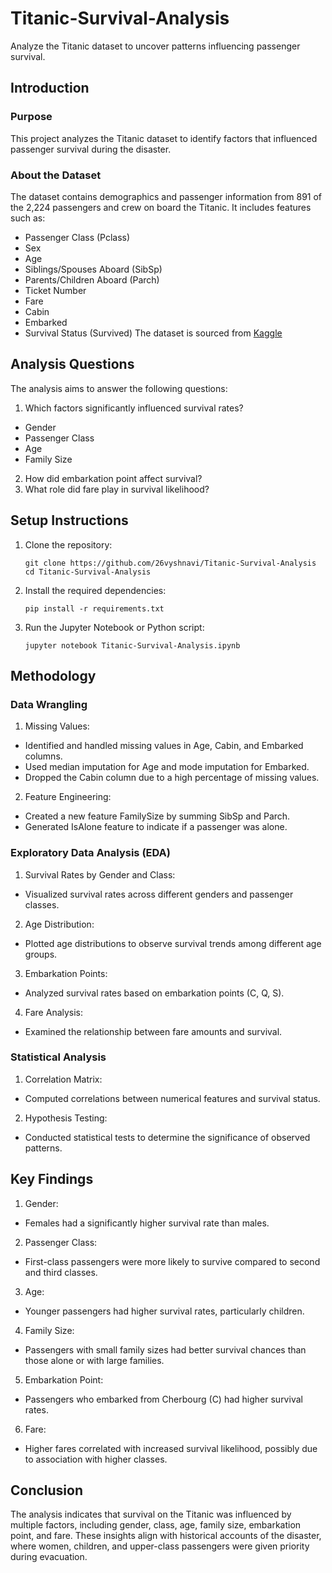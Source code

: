 # Titanic-Survival-Analysis
Analyze the Titanic dataset to uncover patterns influencing passenger survival. 

## Introduction
### Purpose
This project analyzes the Titanic dataset to identify factors that influenced passenger survival during the disaster.

### About the Dataset
The dataset contains demographics and passenger information from 891 of the 2,224 passengers and crew on board the Titanic. It includes features such as:

+ Passenger Class (Pclass)
+ Sex
+ Age
+ Siblings/Spouses Aboard (SibSp)
+ Parents/Children Aboard (Parch)
+ Ticket Number
+ Fare
+ Cabin
+ Embarked
+ Survival Status (Survived)
The dataset is sourced from [Kaggle](https://www.kaggle.com/datasets/yasserh/titanic-dataset)

## Analysis Questions
The analysis aims to answer the following questions:

1. Which factors significantly influenced survival rates?
+ Gender
+ Passenger Class
+ Age
+ Family Size
2. How did embarkation point affect survival?
3. What role did fare play in survival likelihood?

## Setup Instructions
1. Clone the repository:
   ```
   git clone https://github.com/26vyshnavi/Titanic-Survival-Analysis
   cd Titanic-Survival-Analysis
   ```
2. Install the required dependencies:
   ```
   pip install -r requirements.txt
   ```
3. Run the Jupyter Notebook or Python script:
   ```
   jupyter notebook Titanic-Survival-Analysis.ipynb
   ```

## Methodology
### Data Wrangling
1. Missing Values:
- Identified and handled missing values in Age, Cabin, and Embarked columns.
- Used median imputation for Age and mode imputation for Embarked.
- Dropped the Cabin column due to a high percentage of missing values.

2. Feature Engineering:
- Created a new feature FamilySize by summing SibSp and Parch.
- Generated IsAlone feature to indicate if a passenger was alone.
  
### Exploratory Data Analysis (EDA)
1. Survival Rates by Gender and Class:
- Visualized survival rates across different genders and passenger classes.

2. Age Distribution:
- Plotted age distributions to observe survival trends among different age groups.

3. Embarkation Points:
- Analyzed survival rates based on embarkation points (C, Q, S).

4. Fare Analysis:
- Examined the relationship between fare amounts and survival.

### Statistical Analysis
1. Correlation Matrix:
- Computed correlations between numerical features and survival status.
  
2. Hypothesis Testing:
- Conducted statistical tests to determine the significance of observed patterns.

## Key Findings
1. Gender:
- Females had a significantly higher survival rate than males.

2. Passenger Class:
- First-class passengers were more likely to survive compared to second and third classes.

3. Age:
- Younger passengers had higher survival rates, particularly children.

4. Family Size:
- Passengers with small family sizes had better survival chances than those alone or with large families.

5. Embarkation Point:
- Passengers who embarked from Cherbourg (C) had higher survival rates.

6. Fare:
- Higher fares correlated with increased survival likelihood, possibly due to association with higher classes.

## Conclusion
The analysis indicates that survival on the Titanic was influenced by multiple factors, including gender, class, age, family size, embarkation point, and fare. These insights align with historical accounts of the disaster, where women, children, and upper-class passengers were given priority during evacuation.
